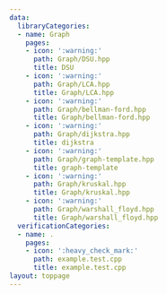 ```yaml
---
data:
  libraryCategories:
  - name: Graph
    pages:
    - icon: ':warning:'
      path: Graph/DSU.hpp
      title: DSU
    - icon: ':warning:'
      path: Graph/LCA.hpp
      title: Graph/LCA.hpp
    - icon: ':warning:'
      path: Graph/bellman-ford.hpp
      title: Graph/bellman-ford.hpp
    - icon: ':warning:'
      path: Graph/dijkstra.hpp
      title: dijkstra
    - icon: ':warning:'
      path: Graph/graph-template.hpp
      title: graph-template
    - icon: ':warning:'
      path: Graph/kruskal.hpp
      title: Graph/kruskal.hpp
    - icon: ':warning:'
      path: Graph/warshall_floyd.hpp
      title: Graph/warshall_floyd.hpp
  verificationCategories:
  - name: .
    pages:
    - icon: ':heavy_check_mark:'
      path: example.test.cpp
      title: example.test.cpp
layout: toppage
---
```

